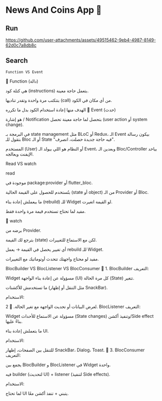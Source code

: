 # News And Coins App 📲


## Run 

  
https://github.com/user-attachments/assets/49515462-9eb4-4987-8149-62d0c7a8db8c

 ## Search  
    Function VS Event 
 🔹 Function (دالة)

هي كتلة كود (instructions) بتعمل حاجة معينة.

بتتكتب مرة واحدة وتقدر تناديها (call) من أي مكان في الكود.

الهدف منها إعادة استخدام الكود بدل ما تكرره
🔹 Event (حدث)

هو إشارة / Notification بتحصل لما حاجة معينة تحصل (user action أو system change).

في البرمجة بـ state management مثل BLoC أو Redux، الـ Event بيكون رسالة بتقول للـ Bloc أو الـ State "فيه حاجة جديدة حصلت، اتصرف".

المستخدم (User) أو النظام هو اللي بيولد الـ Event، وبعدين الـ Bloc/Controller بياخد الإيفنت ويعالجه.


Read VS watch

read

موجودة في package:provider أو flutter_bloc.

بتُستخدم للحصول على القيمة الحالية (state أو object) من الـ Provider أو Bloc.

ما بيعملش إعادة بناء (rebuild) للـ Widget لو القيمة اتغيرت.

مفيد لما تحتاج تستخدم قيمة مرة واحدة فقط.

🔹 watch

برضه من Provider.

بترجع لك القيمة (state) لكن مع الاستماع للتغييرات.

أي تغيير يحصل في القيمة → يعمل rebuild للـ Widget.

مفيد لو محتاج واجهتك تتحدث أوتوماتيك مع التغييرات.

BlocBuilder VS  BlocListener VS BlocConsumer
 🔹 1. BlocBuilder
التعريف:

Widget مسؤولة عن إعادة بناء الواجهة (UI) كل مرة الحالة (State) تتغير.

ما تستخدمش للأكشنات (مثل التنقل أو إظهار SnackBar).

الاستخدام:

لعرض البيانات أو تحديث الواجهة مع تغير الحالة.
🔹 2. BlocListener
التعريف:

Widget مسؤولة عن الاستماع للأحداث (State changes) وتنفيذ أكشن/Side effect بناءً عليها.

ما بتعملش إعادة بناء UI.

الاستخدام:

للتنقل بين الصفحات، إظهار SnackBar، Dialog، Toast.
🔹 3. BlocConsumer
التعريف:

يجمع بين BlocBuilder و BlocListener في Widget واحدة.

فيه builder (لتحديث UI) + listener (لتنفيذ Side effects).

الاستخدام:

لما تحتاج UI يتبني + تنفذ أكشن معًا.



